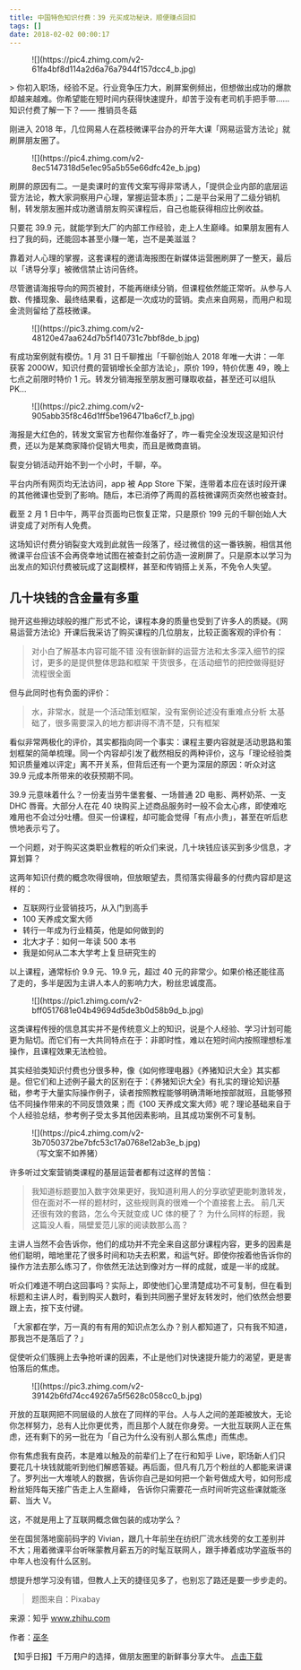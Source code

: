 ```yaml
---
title: 中国特色知识付费：39 元买成功秘诀，顺便赚点回扣
tags: []
date: 2018-02-02 00:00:17
---
```


<figure>![](https://pic4.zhimg.com/v2-61fa4bf8d114a2d6a76a7944f157dcc4_b.jpg)</figure>> 你初入职场，经验不足。行业竞争压力大，刷屏案例频出，但想做出成功的爆款却越来越难。你希望能在短时间内获得快速提升，却苦于没有老司机手把手带……知识付费了解一下？—— 推销员冬菇

刚进入 2018 年，几位网易人在荔枝微课平台办的开年大课「网易运营方法论」就刷屏朋友圈了。
<figure>![](https://pic4.zhimg.com/v2-8ec5147318d5e1ec95a5b55e66dfc42e_b.jpg)</figure>

刷屏的原因有二。一是卖课时的宣传文案写得非常诱人，「提供企业内部的底层运营方法论，教大家洞察用户心理，掌握运营本质」；二是平台采用了二级分销机制，转发朋友圈并成功邀请朋友购买课程后，自己也能获得相应比例收益。

只要花 39.9 元，就能学到大厂的内部工作经验，走上人生巅峰。如果朋友圈有人扫了我的码，还能回本甚至小赚一笔，岂不是美滋滋？

靠着对人心理的掌握，这套课程的邀请海报图在新媒体运营圈刷屏了一整天，最后以「诱导分享」被微信禁止访问告终。

尽管邀请海报导向的网页被封，不能再继续分销，但课程依然能正常听。从参与人数、传播现象、最终结果看，这都是一次成功的营销。卖点来自网易，而用户和现金流则留给了荔枝微课。
<figure>![](https://pic3.zhimg.com/v2-48120e47aa624d7b5f140731c7bbf8de_b.jpg)</figure>

有成功案例就有模仿。1 月 31 日千聊推出「千聊创始人 2018 年唯一大讲：一年获客 2000W，知识付费的营销增长全部方法论」，原价 199，特价优惠 49，晚上七点之前限时特价 1 元。转发分销海报至朋友圈可赚取收益，甚至还可以组队 PK…
<figure>![](https://pic2.zhimg.com/v2-905abb35f8c46d1ff5be196471ba6cf7_b.jpg)</figure>

海报是大红色的，转发文案官方也帮你准备好了，咋一看完全没发现这是知识付费，还以为是某商家降价促销大甩卖，而且是微商直销。

裂变分销活动开始不到一个小时，千聊，卒。

平台内所有网页均无法访问，app 被 App Store 下架，连带着本应在该时段开课的其他微课也受到了影响。随后，本已消停了两周的荔枝微课网页突然也被查封。

截至 2 月 1 日中午，两平台页面均已恢复正常，只是原价 199 元的千聊创始人大讲变成了对所有人免费。

这场知识付费分销裂变大戏到此就告一段落了，经过微信的这一番铁腕，相信其他微课平台应该不会再侥幸地试图在被查封之前仿造一波刷屏了。只是原本以学习为出发点的知识付费被玩成了这副模样，甚至和传销搭上关系，不免令人失望。

## 几十块钱的含金量有多重

抛开这些擦边球般的推广形式不论，课程本身的质量也受到了许多人的质疑。《网易运营方法论》开课后我采访了购买课程的几位朋友，比较正面客观的评价有：
> 对小白了解基本内容可能不错
> 没有很新鲜的运营方法和太多深入细节的探讨，更多的是提供整体思路和框架
> 干货很多，在活动细节的把控做得挺好
> 流程很全面

但与此同时也有负面的评价：
> 水，非常水，就是一个活动策划框架，没有案例论述没有重难点分析
> 太基础了，很多需要深入的地方都讲得不清不楚，只有框架

看似非常两极化的评价，其实都指向同一个事实：课程主要内容就是活动思路和策划框架的简单梳理。同一个内容却引发了截然相反的两种评价，这与「理论经验类知识质量难以评定」离不开关系，但背后还有一个更为深层的原因：听众对这 39.9 元成本所带来的收获预期不同。

39.9 元意味着什么？一份麦当劳牛堡套餐、一场普通 2D 电影、两杯奶茶、一支 DHC 唇膏。大部分人在花 40 块购买上述商品服务时一般不会太心疼，即使难吃难用也不会过分吐槽。但买一份课程，却可能会觉得「有点小贵」，甚至在听后悲愤地表示亏了。

一个问题，对于购买这类职业教程的听众们来说，几十块钱应该买到多少信息，才算划算？

这两年知识付费的概念吹得很响，但放眼望去，贯彻落实得最多的付费内容却是这样的：

*   互联网行业营销技巧，从入门到高手
*   100 天养成文案大师
*   转行一年成为行业精英，他是如何做到的
*   北大才子：如何一年读 500 本书
*   我是如何从二本大学考上复旦研究生的

以上课程，通常标价 9.9 元、19.9 元，超过 40 元的非常少。如果价格还能往高了走的，多半是因为主讲人本人的影响力大，粉丝忠诚度高。
<figure>![](https://pic1.zhimg.com/v2-bff0517681e04b49694d5de3b0d58b9d_b.jpg)</figure>

这类课程传授的信息其实并不是传统意义上的知识，说是个人经验、学习计划可能更为贴切。而它们有一大共同特点在于：非即时性，难以在短时间内按照理想标准操作，且课程效果无法检验。

其实经验类知识付费也分很多种，像《如何修理电器》《养猪知识大全》其实都是。但它们和上述例子最大的区别在于：《养猪知识大全》有扎实的理论知识基础，参考于大量实际操作例子，读者按照教程能够明确清晰地按部就班，且能够预估不同操作带来的不同反馈效果；而《100 天养成文案大师》呢？理论基础来自于个人经验总结，参考例子受太多其他因素影响，且其成功案例不可复制。
<figure>![](https://pic4.zhimg.com/v2-3b7050372be7bfc53c17a0768e12ab3e_b.jpg)<figcaption>（写文案不如养猪）</figcaption></figure>

许多听过文案营销类课程的基层运营者都有过这样的苦恼：
> 我知道标题要加入数字效果更好，我知道利用人的分享欲望更能刺激转发，但在面对不一样的题材时，这些规则真的很难一个个直接套上去。
> 前几天还很有效的套路，怎么今天就变成 UC 体的梗了？
> 为什么同样的标题，我这篇没人看，隔壁爱范儿家的阅读数那么高？

主讲人当然不会告诉你，他们的成功并不完全来自这部分课程内容，更多的因素是他们聪明，暗地里花了很多时间和功夫去积累，和运气好。即使你按着他告诉你的操作方法去那么练习了，你依然无法达到像对方一样的成就，或是一半的成就。

听众们难道不明白这回事吗？实际上，即使他们心里清楚成功不可复制，但在看到标题和主讲人时，看到购买人数时，看到共同圈子里好友转发时，他们依然会想要跟上去，按下支付键。

「大家都在学，万一真的有有用的知识点怎么办？别人都知道了，只有我不知道，那我岂不是落后了？」

促使听众们簇拥上去争抢听课的因素，不止是他们对快速提升能力的渴望，更是害怕落后的焦虑。
<figure>![](https://pic3.zhimg.com/v2-39142b6fd74cc49267a5f5628c058cc0_b.jpg)</figure>

开放的互联网把不同层级的人放在了同样的平台。人与人之间的差距被放大，无论你怎样努力，总有人比你更优秀，而且那个人就在你身旁。一大批互联网人正在焦虑，还有剩下的另一批在为「自己为什么没有别人那么焦虑」而焦虑。

你有焦虑我有良药，本是难以触及的前辈们上了在行和知乎 Live，职场新人们只要花几十块钱就能听到他们解惑答疑。再后面，但凡有几万个粉丝的人都能来讲课了。罗列出一大堆唬人的数据，告诉你自己是如何把一个新号做成大号，如何形成粉丝矩阵每天接广告走上人生巅峰， 告诉你只需要花一点时间听完这些课就能涨薪、当大 V。

这，不就是用上了互联网概念做包装的成功学么？

坐在国贸落地窗前码字的 Vivian，跟几十年前坐在纺织厂流水线旁的女工差别并不大；用着微课平台听咪蒙教月薪五万的时髦互联网人，跟手捧着成功学盗版书的中年人也没有什么区别。

想提升想学习没有错，但教人上天的捷径见多了，也别忘了路还是要一步步走的。
> 题图来自：Pixabay

来源：知乎 www.zhihu.com

作者：[巫冬](http://www.zhihu.com/people/chitazheng?utm_campaign=rss&utm_medium=rss&utm_source=rss&utm_content=author)

【知乎日报】千万用户的选择，做朋友圈里的新鲜事分享大牛。
        [点击下载](http://daily.zhihu.com?utm_source=rssyanwenzi&utm_campaign=tuijian&utm_medium=rssnormal)